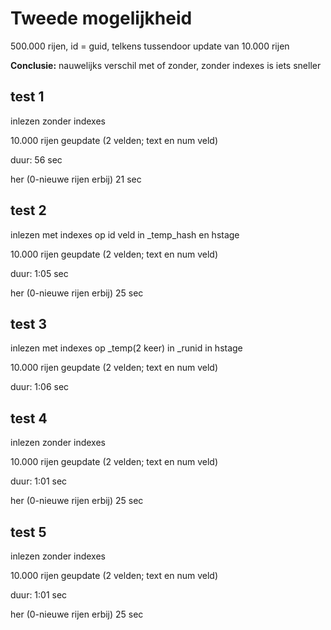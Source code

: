Tweede mogelijkheid
===================

500.000 rijen, id = guid, telkens tussendoor update van 10.000 rijen


**Conclusie:** nauwelijks verschil met of zonder, zonder indexes is iets sneller


test 1
------
inlezen zonder indexes

10.000 rijen geupdate (2 velden; text en num veld)

duur: 56 sec

her (0-nieuwe rijen erbij) 21 sec

test 2
------
inlezen met indexes op id veld in _temp_hash en hstage

10.000 rijen geupdate (2 velden; text en num veld)

duur: 1:05 sec

her (0-nieuwe rijen erbij) 25 sec

test 3
------
inlezen met indexes op _temp(2 keer) in _runid in  hstage

10.000 rijen geupdate (2 velden; text en num veld)

duur: 1:06 sec

test 4
------
inlezen zonder indexes

10.000 rijen geupdate (2 velden; text en num veld)

duur: 1:01 sec

her (0-nieuwe rijen erbij) 25 sec

test 5
------
inlezen zonder indexes

10.000 rijen geupdate (2 velden; text en num veld)

duur: 1:01 sec

her (0-nieuwe rijen erbij) 25 sec